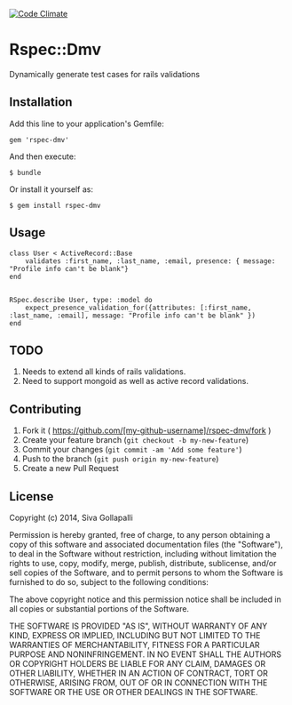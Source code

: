 [![Code Climate](https://codeclimate.com/github/sivagollapalli/rspec-dmv/badges/gpa.svg)](https://codeclimate.com/github/sivagollapalli/rspec-dmv)

# Rspec::Dmv

Dynamically generate test cases for rails validations

## Installation

Add this line to your application's Gemfile:

    gem 'rspec-dmv'

And then execute:

    $ bundle

Or install it yourself as:

    $ gem install rspec-dmv

## Usage

    class User < ActiveRecord::Base
        validates :first_name, :last_name, :email, presence: { message: "Profile info can't be blank"}
    end

    
    RSpec.describe User, type: :model do
        expect_presence_validation_for({attributes: [:first_name, :last_name, :email], message: "Profile info can't be blank" })
    end

## TODO

1. Needs to extend all kinds of rails validations.
2. Need to support mongoid as well as active record validations.

## Contributing

1. Fork it ( https://github.com/[my-github-username]/rspec-dmv/fork )
2. Create your feature branch (`git checkout -b my-new-feature`)
3. Commit your changes (`git commit -am 'Add some feature'`)
4. Push to the branch (`git push origin my-new-feature`)
5. Create a new Pull Request


## License

Copyright (c) 2014, Siva Gollapalli

Permission is hereby granted, free of charge, to any person
obtaining a copy of this software and associated documentation
files (the "Software"), to deal in the Software without
restriction, including without limitation the rights to use,
copy, modify, merge, publish, distribute, sublicense, and/or sell
copies of the Software, and to permit persons to whom the
Software is furnished to do so, subject to the following
conditions:

The above copyright notice and this permission notice shall be
included in all copies or substantial portions of the Software.

THE SOFTWARE IS PROVIDED "AS IS", WITHOUT WARRANTY OF ANY KIND,
EXPRESS OR IMPLIED, INCLUDING BUT NOT LIMITED TO THE WARRANTIES
OF MERCHANTABILITY, FITNESS FOR A PARTICULAR PURPOSE AND
NONINFRINGEMENT. IN NO EVENT SHALL THE AUTHORS OR COPYRIGHT
HOLDERS BE LIABLE FOR ANY CLAIM, DAMAGES OR OTHER LIABILITY,
WHETHER IN AN ACTION OF CONTRACT, TORT OR OTHERWISE, ARISING
FROM, OUT OF OR IN CONNECTION WITH THE SOFTWARE OR THE USE OR
OTHER DEALINGS IN THE SOFTWARE.
